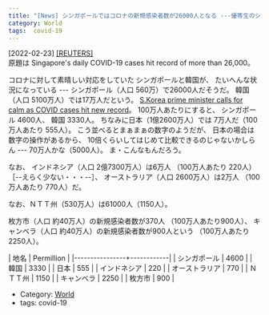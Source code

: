 ```yaml
---
title: "[News] シンガポールではコロナの新規感染者数が26000人となる ---優等生のシンガポールや韓国までもが！"
category: World
tags:  covid-19
---
```


[2022-02-23] [[REUTERS]](https://www.reuters.com/world/asia-pacific/singapores-daily-covid-19-cases-hit-record-more-than-26000-2022-02-23/?taid=6215aa4100131e0001dd066f&utm_campaign=trueAnthem:+Trending+Content&utm_medium=trueAnthem&utm_source=twitter)  
 原題は
Singapore's daily COVID-19 cases hit record of more than 26,000。

 コロナに対して素晴しい対応をしていた
シンガポールと韓国が、
たいへんな状況になっている ---
シンガポール（人口 560万）で26000人だそうだ。
韓国（人口 5100万人）では17万人だという。
[S.Korea prime minister calls for calm as COVID cases hit new record](https://www.reuters.com/world/asia-pacific/skorea-prime-minister-calls-calm-covid-cases-hit-new-record-2022-02-23/?taid=6215d6c139c1a300014bfa66&utm_campaign=trueAnthem:+Trending+Content&utm_medium=trueAnthem&utm_source=twitter)。
100万人あたりにすると、
シンガポール 4600人、
韓国 3330人。
ちなみに日本（1億2600万人）では
7万人だ（100万人あたり 555人）。
こう並べるとまぁまぁの数字のようだが、
日本の場合は数字の操作があるから、
10倍くらいしてはじめて比較できるのじゃないかしらん ---
70万人かな（5000人）。
ま・こんなもんだろう。

 なお、
インドネシア（人口 2億7300万人）は6万人
（100万人あたり 220人）［--えらく少ない・・・--］、
オーストラリア（人口 2600万人）は2万人
（100万人あたり 770人）だ。

 なお、ＮＴＴ州（530万人）は61000人（1150人）。

 枚方市（人口 約40万人）の新規感染者数が370人
（100万人あたり900人）、
キャンベラ（人口 約40万人）の新規感染者数が900人という
（100万人あたり2250人）。

| 地名           | Permillion |
|----------------+------------|
| シンガポール   |       4600 |
| 韓国           |       3330 |
| 日本           |        555 |
| インドネシア   |        220 |
| オーストラリア |        770 |
| ＮＴＴ州       |       1150 |
| キャンベラ     |       2250 |
| 枚方市         |        900 |

- Category: [World](categories.html#World)
- tags:  covid-19

